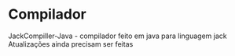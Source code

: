 # Compilador
 JackCompiller-Java - compilador feito em java para linguagem jack
 Atualizações ainda precisam ser feitas
